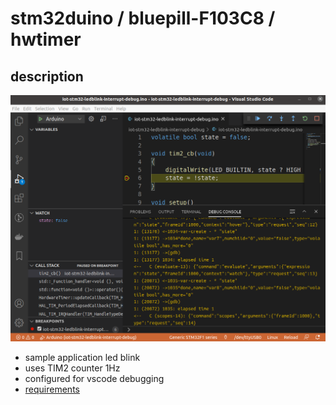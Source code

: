 # stm32duino / bluepill-F103C8 / hwtimer

## description

![](sshot.png)

- sample application led blink
- uses TIM2 counter 1Hz
- configured for vscode debugging
- [requirements](https://github.com/devel0/iot-examples/blob/0954ccd90758022a0d376a13e122c7f90a0a5e5d/README.md#L97)
